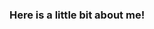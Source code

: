 ### Here is a little bit about me!

<!--
**nico-herrera/nico-herrera** is a ✨ _special_ ✨ repository because its `README.md` (this file) appears on your GitHub profile.

Here are some ideas to get you started:

- 🔭 I’m currently working on ... Scribble Stadium
- 🌱 I’m currently learning ... Typescript
- 👯 I’m looking to collaborate on ... Typescript
- 🤔 I’m looking for help with ... AWS
- 💬 Ask me about ... anything!!
- 📫 How to reach me: ... DM
- 😄 Pronouns: ... He/Him
- ⚡ Fun fact: ... I'm vegan!
-->
